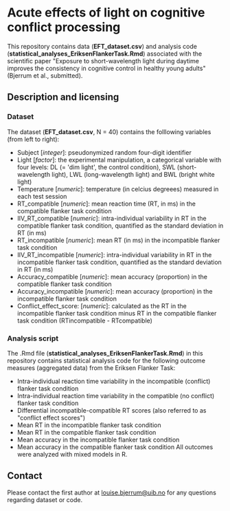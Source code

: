 # Acute effects of light on cognitive conflict processing 
This repository contains data (**EFT_dataset.csv**) and analysis code (**statistical_analyses_EriksenFlankerTask.Rmd**) associated with the scientific paper "Exposure to short-wavelength light during daytime improves the consistency in cognitive control in healthy young adults" (Bjerrum et al., submitted). 
## Description and licensing 
### Dataset
The dataset (**EFT_dataset.csv**, N = 40) contains the folllowing variables (from left to right): 
- Subject [*integer*]: pseudonymized random four-digit identifier
- Light [*factor*]: the experimental manipulation, a categorical variable with four levels: DL (= 'dim light', the control condition), SWL (short-wavelength light), LWL (long-wavelength light) and BWL (bright white light)
- Temperature [*numeric*]: temperature (in celcius degreees) measured in each test session
- RT_compatible [*numeric*]: mean reaction time (RT, in ms) in the compatible flanker task condition
- IIV_RT_compatible [*numeric*]: intra-individual variability in RT in the compatible flanker task condition, quantified as the standard deviation in RT (in ms)
- RT_incompatible [*numeric*]: mean RT (in ms) in the incompatible flanker task condition
- IIV_RT_incompatible [*numeric*]: intra-individual variability in RT in the incompatible flanker task condition, quantified as the standard deviation in RT (in ms)
- Accuracy_compatible [*numeric*]: mean accuracy (proportion) in the compatible flanker task condition
- Accuracy_incompatible [*numeric*]: mean accuracy (proportion) in the incompatible flanker task condition
- Conflict_effect_score: [*numeric*]: calculated as the RT in the incompatible flanker task condition minus RT in the compatible flanker task condition (RTincompatible - RTcompatible)
### Analysis script 
The .Rmd file (**statistical_analyses_EriksenFlankerTask.Rmd**) in this repository contains statistical analysis code for the following outcome measures (aggregated data) from the Eriksen Flanker Task: 
- Intra-individual reaction time variability in the incompatible (conflict) flanker task condition
- Intra-individual reaction time variability in the compatible (no conflict) flanker task condition
- Differential incompatible-compatible RT scores (also referred to as "conflict effect scores")
- Mean RT in the incompatible flanker task condition
- Mean RT in the compatible flanker task condition
- Mean accuracy in the incompatible flanker task condition
- Mean accuracy in the compatible flanker task condition
All outcomes were analyzed with mixed models in R. 
## Contact
Please contact the first author at louise.bjerrum@uib.no for any questions regarding dataset or code.
